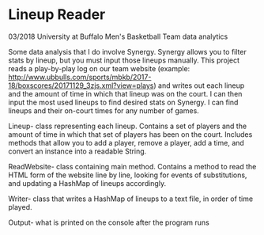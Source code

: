 # Lineup Reader
03/2018
University at Buffalo Men's Basketball Team data analytics


Some data analysis that I do involve Synergy. Synergy allows you to filter stats by lineup, but you must input those lineups manually. This project reads a play-by-play log on our team website (example: http://www.ubbulls.com/sports/mbkb/2017-18/boxscores/20171129_3zjs.xml?view=plays) and writes out each lineup and the amount of time in which that lineup was on the court. I can then input the most used lineups to find desired stats on Synergy. I can find lineups and their on-court times for any number of games.

Lineup- class representing each lineup. Contains a set of players and the amount of time in which that set of players has been on the court. Includes methods that allow you to add a player, remove a player, add a time, and convert an instance into a readable String.

ReadWebsite- class containing main method. Contains a method to read the HTML form of the website line by line, looking for events of substitutions, and updating a HashMap of lineups accordingly.

Writer- class that writes a HashMap of lineups to a text file, in order of time played. 

Output- what is printed on the console after the program runs
